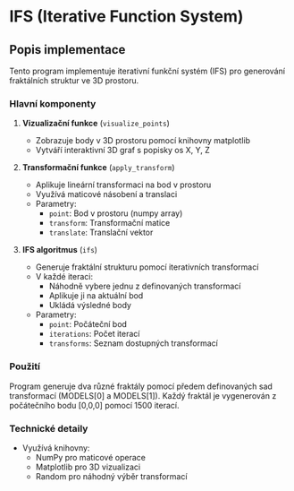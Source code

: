 # IFS (Iterative Function System)

## Popis implementace

Tento program implementuje iterativní funkční systém (IFS) pro generování fraktálních struktur ve 3D prostoru.

### Hlavní komponenty

1. **Vizualizační funkce** (`visualize_points`)
   - Zobrazuje body v 3D prostoru pomocí knihovny matplotlib
   - Vytváří interaktivní 3D graf s popisky os X, Y, Z

2. **Transformační funkce** (`apply_transform`)
   - Aplikuje lineární transformaci na bod v prostoru
   - Využívá maticové násobení a translaci
   - Parametry:
     - `point`: Bod v prostoru (numpy array)
     - `transform`: Transformační matice
     - `translate`: Translační vektor

3. **IFS algoritmus** (`ifs`)
   - Generuje fraktální strukturu pomocí iterativních transformací
   - V každé iteraci:
     - Náhodně vybere jednu z definovaných transformací
     - Aplikuje ji na aktuální bod
     - Ukládá výsledné body
   - Parametry:
     - `point`: Počáteční bod
     - `iterations`: Počet iterací
     - `transforms`: Seznam dostupných transformací

### Použití

Program generuje dva různé fraktály pomocí předem definovaných sad transformací (MODELS[0] a MODELS[1]). 
Každý fraktál je vygenerován z počátečního bodu [0,0,0] pomocí 1500 iterací.

### Technické detaily
- Využívá knihovny:
  - NumPy pro maticové operace
  - Matplotlib pro 3D vizualizaci
  - Random pro náhodný výběr transformací